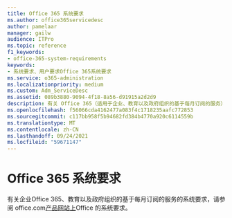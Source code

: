 ```yaml
---
title: Office 365 系统要求
ms.author: office365servicedesc
author: pamelaar
manager: gailw
audience: ITPro
ms.topic: reference
f1_keywords:
- office-365-system-requirements
keywords:
- 系统要求、用户要求Office 365系统要求
ms.service: o365-administration
ms.localizationpriority: medium
ms.custom: Adm_ServiceDesc
ms.assetid: 089b3880-9094-4f18-8a56-d91915a2d2d9
description: 有关 Office 365（适用于企业、教育以及政府组织的基于每月订阅的服务）的系统要求，请参阅 office.com 产品网站上 Office 的系统要求。
ms.openlocfilehash: f56066cda4162477a083f4c1718235aafc772853
ms.sourcegitcommit: c117bb958f5b94682fd384b4770a920c6114559b
ms.translationtype: MT
ms.contentlocale: zh-CN
ms.lasthandoff: 09/24/2021
ms.locfileid: "59671147"
---
```

# <a name="office-365-system-requirements"></a>Office 365 系统要求

有关企业Office 365、教育以及政府组织的基于每月订阅的服务的系统要求，请参阅 office.com[产品网站上](https://go.microsoft.com/fwlink/?LinkID=509817&amp;clcid=0x409)Office 的系统[](https://go.microsoft.com/fwlink/?LinkID=626095&amp;clcid=0x409)要求。 
  

